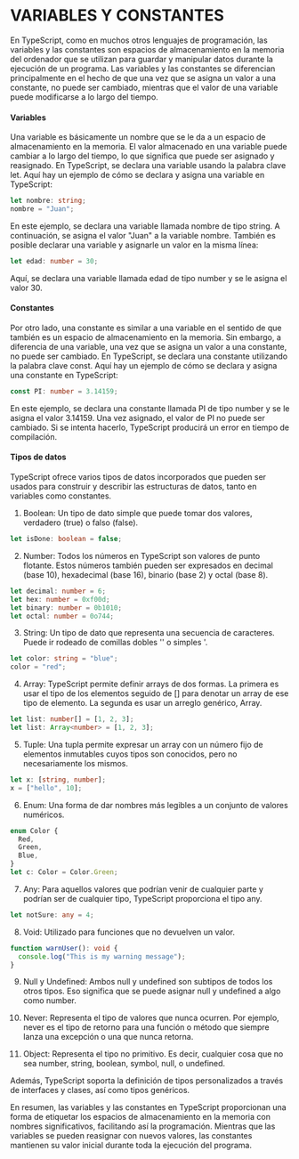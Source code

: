# VARIABLES Y CONSTANTES

En TypeScript, como en muchos otros lenguajes de programación, las variables y las constantes son espacios de almacenamiento en la memoria del ordenador que se utilizan para guardar y manipular datos durante la ejecución de un programa. Las variables y las constantes se diferencian principalmente en el hecho de que una vez que se asigna un valor a una constante, no puede ser cambiado, mientras que el valor de una variable puede modificarse a lo largo del tiempo.

#### Variables

Una variable es básicamente un nombre que se le da a un espacio de almacenamiento en la memoria. El valor almacenado en una variable puede cambiar a lo largo del tiempo, lo que significa que puede ser asignado y reasignado. En TypeScript, se declara una variable usando la palabra clave let. Aquí hay un ejemplo de cómo se declara y asigna una variable en TypeScript:

```ts
let nombre: string;
nombre = "Juan";
```

En este ejemplo, se declara una variable llamada nombre de tipo string. A continuación, se asigna el valor "Juan" a la variable nombre. También es posible declarar una variable y asignarle un valor en la misma línea:

```ts
let edad: number = 30;
```

Aquí, se declara una variable llamada edad de tipo number y se le asigna el valor 30.

#### Constantes

Por otro lado, una constante es similar a una variable en el sentido de que también es un espacio de almacenamiento en la memoria. Sin embargo, a diferencia de una variable, una vez que se asigna un valor a una constante, no puede ser cambiado. En TypeScript, se declara una constante utilizando la palabra clave const. Aquí hay un ejemplo de cómo se declara y asigna una constante en TypeScript:

```ts
const PI: number = 3.14159;
```

En este ejemplo, se declara una constante llamada PI de tipo number y se le asigna el valor 3.14159. Una vez asignado, el valor de PI no puede ser cambiado. Si se intenta hacerlo, TypeScript producirá un error en tiempo de compilación.

#### Tipos de datos

TypeScript ofrece varios tipos de datos incorporados que pueden ser usados para construir y describir las estructuras de datos, tanto en variables como constantes.

1. Boolean: Un tipo de dato simple que puede tomar dos valores, verdadero (true) o falso (false).

```ts
let isDone: boolean = false;
```

2. Number: Todos los números en TypeScript son valores de punto flotante. Estos números también pueden ser expresados en decimal (base 10), hexadecimal (base 16), binario (base 2) y octal (base 8).

```ts
let decimal: number = 6;
let hex: number = 0xf00d;
let binary: number = 0b1010;
let octal: number = 0o744;
```

3. String: Un tipo de dato que representa una secuencia de caracteres. Puede ir rodeado de comillas dobles '' o simples '.

```ts
let color: string = "blue";
color = "red";
```

4. Array: TypeScript permite definir arrays de dos formas. La primera es usar el tipo de los elementos seguido de [] para denotar un array de ese tipo de elemento. La segunda es usar un arreglo genérico, Array<elemType>.

```ts
let list: number[] = [1, 2, 3];
let list: Array<number> = [1, 2, 3];
```

5. Tuple: Una tupla permite expresar un array con un número fijo de elementos inmutables cuyos tipos son conocidos, pero no necesariamente los mismos.

```ts
let x: [string, number];
x = ["hello", 10];
```

6. Enum: Una forma de dar nombres más legibles a un conjunto de valores numéricos.

```ts
enum Color {
  Red,
  Green,
  Blue,
}
let c: Color = Color.Green;
```

7. Any: Para aquellos valores que podrían venir de cualquier parte y podrían ser de cualquier tipo, TypeScript proporciona el tipo any.

```ts
let notSure: any = 4;
```

8. Void: Utilizado para funciones que no devuelven un valor.

```ts
function warnUser(): void {
  console.log("This is my warning message");
}
```

9. Null y Undefined: Ambos null y undefined son subtipos de todos los otros tipos. Eso significa que se puede asignar null y undefined a algo como number.

10. Never: Representa el tipo de valores que nunca ocurren. Por ejemplo, never es el tipo de retorno para una función o método que siempre lanza una excepción o una que nunca retorna.

11. Object: Representa el tipo no primitivo. Es decir, cualquier cosa que no sea number, string, boolean, symbol, null, o undefined.

Además, TypeScript soporta la definición de tipos personalizados a través de interfaces y clases, así como tipos genéricos.

En resumen, las variables y las constantes en TypeScript proporcionan una forma de etiquetar los espacios de almacenamiento en la memoria con nombres significativos, facilitando así la programación. Mientras que las variables se pueden reasignar con nuevos valores, las constantes mantienen su valor inicial durante toda la ejecución del programa.
